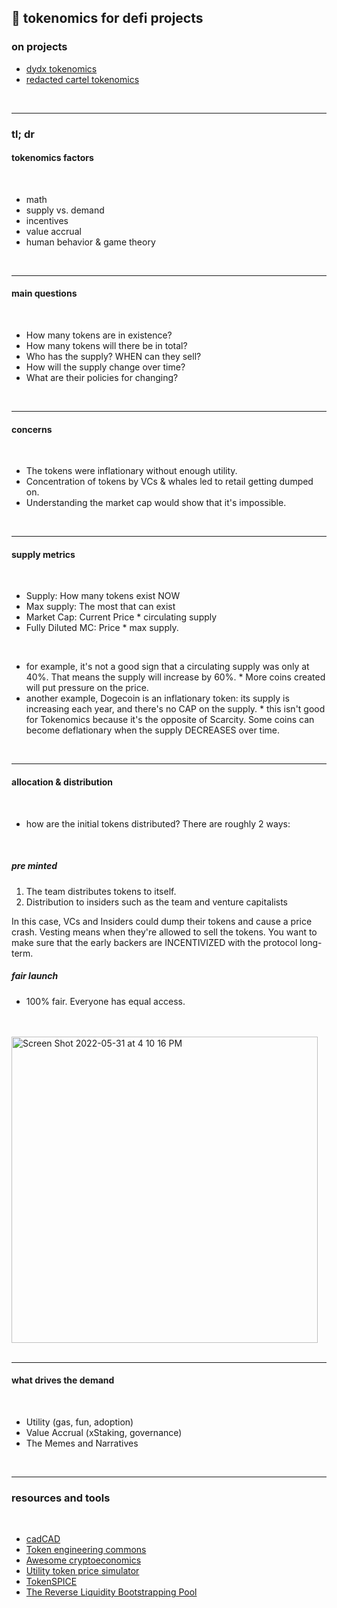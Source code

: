 ## 🍿 tokenomics for defi projects




### on projects

* [dydx tokenomics](https://docs.dydx.community/dydx-governance/start-here/dydx-allocations)
* [redacted cartel tokenomics](https://tokenomicsdao.substack.com/p/tokenomics-101-redacted-cartel-btrfly?utm_source=substack&utm_medium=email)

<br>


---

### tl; dr

#### tokenomics factors 

<br>

* math
* supply vs. demand
* incentives
* value accrual
* human behavior & game theory

<br>

----

#### main questions

<br>

* How many tokens are in existence?
* How many tokens will there be in total? 
* Who has the supply? WHEN can they sell?
* How will the supply change over time? 
* What are their policies for changing?



<br>

---

#### concerns

<br>

* The tokens were inflationary without enough utility.
* Concentration of tokens by VCs & whales led to retail getting dumped on.
* Understanding the market cap would show that it's impossible. 


<br>

---

#### supply metrics

<br>

* Supply: How many tokens exist NOW
* Max supply: The most that can exist 
* Market Cap: Current Price * circulating supply
* Fully Diluted MC: Price * max supply.

<br>


* for example, it's not a good sign that a circulating supply was only at 40%. That means the supply will increase by 60%.
      * More coins created will put pressure on the price.
* another example, Dogecoin is an inflationary token: its supply is increasing each year, and there's no CAP on the supply.
      * this isn't good for Tokenomics because it's the opposite of Scarcity. Some coins can become deflationary when the supply DECREASES over time.

<br>

---

#### allocation & distribution

<br>

* how are the initial tokens distributed? There are roughly 2 ways:

<br>

##### pre minted

1.  The team distributes tokens to itself.
2.  Distribution to insiders such as the team and venture capitalists

In this case, VCs and Insiders could dump their tokens and cause a price crash. 
Vesting means when they're allowed to sell the tokens. You want to make sure that the early backers are INCENTIVIZED with the protocol long-term.

##### fair launch

* 100% fair. Everyone has equal access.

<br>
<br>


<img width="490" alt="Screen Shot 2022-05-31 at 4 10 16 PM" src="https://user-images.githubusercontent.com/1130416/171298450-9c18c98a-db92-41f7-baad-1e3a180fe924.png">

<br>
<br>

---

#### what drives the demand 

<br>


* Utility (gas, fun, adoption)
* Value Accrual (xStaking, governance)
* The Memes and Narratives

<br>



---

### resources and tools

<br>

* [cadCAD](http://cadcad.org/)
* [Token engineering commons](https://tecommons.org/)
* [Awesome cryptoeconomics](https://github.com/jpantunes/awesome-cryptoeconomics)
* [Utility token price simulator](https://github.com/melonattacker/utility-token-price-simulator) 
* [TokenSPICE](https://github.com/tokenspice/tokenspice)
* [The Reverse Liquidity Bootstrapping Pool](https://tokenomicsdao.substack.com/p/the-reverse-liquidity-bootstrapping)



<br>

